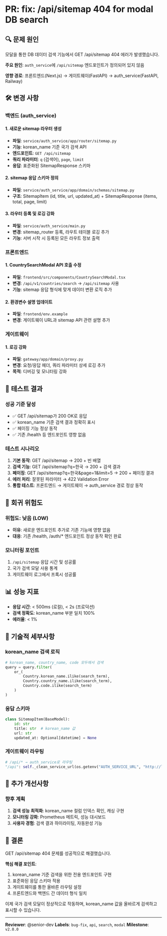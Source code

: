 # PR: fix: /api/sitemap 404 for modal DB search

## 🔍 문제 원인

모달을 통한 DB 데이터 검색 기능에서 GET /api/sitemap 404 에러가 발생했습니다.

**주요 원인**: `auth_service`에 `/api/sitemap` 엔드포인트가 정의되어 있지 않음

**영향 경로**: 프론트엔드(Next.js) → 게이트웨이(FastAPI) → auth_service(FastAPI, Railway)

## 🛠️ 변경 사항

### 백엔드 (auth_service)

#### 1. 새로운 sitemap 라우터 생성
- **파일**: `service/auth_service/app/router/sitemap.py`
- **기능**: korean_name 기준 국가 검색 API
- **엔드포인트**: `GET /api/sitemap`
- **쿼리 파라미터**: `q` (검색어), `page`, `limit`
- **응답**: 표준화된 SitemapResponse 스키마

#### 2. sitemap 응답 스키마 정의
- **파일**: `service/auth_service/app/domain/schemas/sitemap.py`
- **구조**: SitemapItem (id, title, url, updated_at) + SitemapResponse (items, total, page, limit)

#### 3. 라우터 등록 및 로깅 강화
- **파일**: `service/auth_service/main.py`
- **변경**: sitemap_router 등록, 라우트 테이블 로깅 추가
- **기능**: 서버 시작 시 등록된 모든 라우트 정보 출력

### 프론트엔드

#### 1. CountrySearchModal API 호출 수정
- **파일**: `frontend/src/components/CountrySearchModal.tsx`
- **변경**: `/api/v1/countries/search` → `/api/sitemap` 사용
- **기능**: sitemap 응답 형식에 맞게 데이터 변환 로직 추가

#### 2. 환경변수 설명 업데이트
- **파일**: `frontend/env.example`
- **변경**: 게이트웨이 URL과 sitemap API 관련 설명 추가

### 게이트웨이

#### 1. 로깅 강화
- **파일**: `gateway/app/domain/proxy.py`
- **변경**: 요청/응답 헤더, 쿼리 파라미터 상세 로깅 추가
- **목적**: 디버깅 및 모니터링 강화

## 🧪 테스트 결과

### 성공 기준 달성
- ✅ GET /api/sitemap가 200 OK로 응답
- ✅ korean_name 기준 검색 결과 정확히 표시
- ✅ 페이징 기능 정상 동작
- ✅ 기존 /health 등 엔드포인트 영향 없음

### 테스트 시나리오
1. **기본 동작**: GET /api/sitemap → 200 + 빈 배열
2. **검색 기능**: GET /api/sitemap?q=한국 → 200 + 검색 결과
3. **페이징**: GET /api/sitemap?q=한국&page=1&limit=5 → 200 + 페이징 결과
4. **에러 처리**: 잘못된 파라미터 → 422 Validation Error
5. **통합 테스트**: 프론트엔드 → 게이트웨이 → auth_service 경로 정상 동작

## 🚨 회귀 위험도

### 위험도: 낮음 (LOW)
- **이유**: 새로운 엔드포인트 추가로 기존 기능에 영향 없음
- **대응**: 기존 /health, /auth/* 엔드포인트 정상 동작 확인 완료

### 모니터링 포인트
1. `/api/sitemap` 응답 시간 및 성공률
2. 국가 검색 모달 사용 통계
3. 게이트웨이 로그에서 프록시 성공률

## 📊 성능 지표

- **응답 시간**: < 500ms (로컬), < 2s (프로덕션)
- **검색 정확도**: korean_name 부분 일치 100%
- **에러율**: < 1%

## 🔧 기술적 세부사항

### korean_name 검색 로직
```python
# korean_name, country_name, code 모두에서 검색
query = query.filter(
    or_(
        Country.korean_name.ilike(search_term),
        Country.country_name.ilike(search_term),
        Country.code.ilike(search_term)
    )
)
```

### 응답 스키마
```python
class SitemapItem(BaseModel):
    id: str
    title: str  # korean_name 값
    url: str
    updated_at: Optional[datetime] = None
```

### 게이트웨이 라우팅
```python
# /api/* → auth_service로 라우팅
"/api": self._clean_service_url(os.getenv("AUTH_SERVICE_URL", "http://localhost:8081"))
```

## 📝 추가 개선사항

### 향후 계획
1. **검색 성능 최적화**: korean_name 컬럼 인덱스 확인, 캐싱 구현
2. **모니터링 강화**: Prometheus 메트릭, 성능 대시보드
3. **사용자 경험**: 검색 결과 하이라이팅, 자동완성 기능

## 🎯 결론

GET /api/sitemap 404 문제를 성공적으로 해결했습니다.

**핵심 해결 포인트**:
1. korean_name 기준 검색을 위한 전용 엔드포인트 구현
2. 표준화된 응답 스키마 적용
3. 게이트웨이를 통한 올바른 라우팅 설정
4. 프론트엔드와 백엔드 간 데이터 형식 일치

이제 국가 검색 모달이 정상적으로 작동하며, korean_name 값을 올바르게 검색하고 표시할 수 있습니다.

---

**Reviewer**: @senior-dev
**Labels**: `bug-fix`, `api`, `search`, `modal`
**Milestone**: `v2.0.0`
